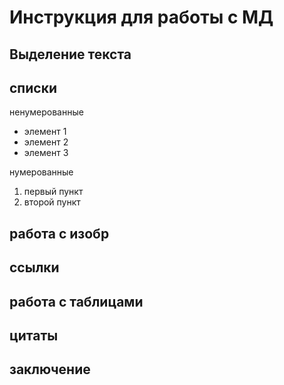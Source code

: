 # Инструкция для работы с МД

## Выделение текста

## списки
ненумерованные
* элемент 1
* элемент 2
* элемент 3

нумерованные
1. первый пункт
2. второй пункт

## работа с изобр 

## ссылки

## работа с таблицами

## цитаты

## заключение